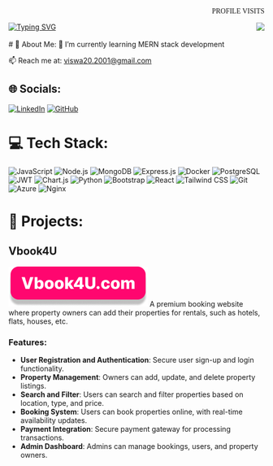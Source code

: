 
<div align="left">
  <p align="right" style="font-family:Orbitron;">PROFILE VISITS</p>
  <img align="right" src="https://profile-counter.glitch.me/viswanath025/count.svg">

  <a href="https://git.io/typing-svg">
    <img src="https://readme-typing-svg.demolab.com?font=Fira+Code&size=30&duration=3000&pause=1000&background=EF140F00&width=435&lines=Hi!+I+am+Viswanath+R;MERN+Stack+Developer;JavaScript+NodeJS+React;Learning+and+Building" alt="Typing SVG" />
  </a>
</div>

<br>
# 💫 About Me:
🌱 I’m currently learning MERN stack development

📫 Reach me at: [viswa20.2001@gmail.com](mailto:viswa20.2001@gmail.com)

## 🌐 Socials:
[![LinkedIn](https://img.shields.io/badge/LinkedIn-%230077B5.svg?logo=linkedin&logoColor=white)](https://www.linkedin.com/in/viswanath025/)
[![GitHub](https://img.shields.io/badge/GitHub-%23121011.svg?logo=github&logoColor=white)](https://github.com/vishdev-git)

# 💻 Tech Stack:
![JavaScript](https://img.shields.io/badge/javascript-%23323330.svg?style=for-the-badge&logo=javascript&logoColor=%23F7DF1E)
![Node.js](https://img.shields.io/badge/node.js-%2343853D.svg?style=for-the-badge&logo=node.js&logoColor=white)
![MongoDB](https://img.shields.io/badge/mongodb-%2347A248.svg?style=for-the-badge&logo=mongodb&logoColor=white)
![Express.js](https://img.shields.io/badge/express.js-%23404d59.svg?style=for-the-badge&logo=express&logoColor=white)
![Docker](https://img.shields.io/badge/docker-%232496ED.svg?style=for-the-badge&logo=docker&logoColor=white)
![PostgreSQL](https://img.shields.io/badge/PostgreSQL-%2341685D.svg?style=for-the-badge&logo=postgresql&logoColor=white)
![JWT](https://img.shields.io/badge/JWT-black?style=for-the-badge&logo=JSON%20web%20tokens)
![Chart.js](https://img.shields.io/badge/Chart.js-%233D7CFF.svg?style=for-the-badge&logo=chart.js&logoColor=white)
![Python](https://img.shields.io/badge/python-%233C6B9E.svg?style=for-the-badge&logo=python&logoColor=white)
![Bootstrap](https://img.shields.io/badge/bootstrap-%23563D7C.svg?style=for-the-badge&logo=bootstrap&logoColor=white)
![React](https://img.shields.io/badge/react-%2361DAFB.svg?style=for-the-badge&logo=react&logoColor=white)
![Tailwind CSS](https://img.shields.io/badge/tailwind%20css-%2338B2AC.svg?style=for-the-badge&logo=tailwind-css&logoColor=white)
![Git](https://img.shields.io/badge/git-%23F05032.svg?style=for-the-badge&logo=git&logoColor=white)
![Azure](https://img.shields.io/badge/Azure-%230078D4.svg?style=for-the-badge&logo=microsoft-azure&logoColor=white)
![Nginx](https://img.shields.io/badge/nginx-%23009639.svg?style=for-the-badge&logo=nginx&logoColor=white)

# 📂 Projects:
## Vbook4U
![Vbook4U](https://github.com/vishdev-git/Vbook4U/blob/main/public/img/assets/logo.png)
A premium booking website where property owners can add their properties for rentals, such as hotels, flats, houses, etc.

### Features:
- **User Registration and Authentication**: Secure user sign-up and login functionality.
- **Property Management**: Owners can add, update, and delete property listings.
- **Search and Filter**: Users can search and filter properties based on location, type, and price.
- **Booking System**: Users can book properties online, with real-time availability updates.
- **Payment Integration**: Secure payment gateway for processing transactions.
- **Admin Dashboard**: Admins can manage bookings, users, and property owners.

